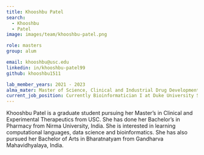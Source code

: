 ```yaml
---
title: Khooshbu Patel
search:
  - Khooshbu 
  - Patel
image: images/team/khooshbu-patel.png

role: masters
group: alum

email: khooshbu@usc.edu
linkedin: in/khooshbu-patel99
github: khooshbu1511

lab_member_years: 2021 - 2023
alma_mater: Master of Science, Clinical and Industrial Drug Development, USC Alfred E. Mann School of Pharmacy and Pharmaceutical Sciences
current_job_position: Currently Bioinformatician I at Duke University School of Medicine
---
```


Khooshbu Patel is a graduate student pursuing her Master’s in Clinical and Experimental Therapeutics from USC. She has done her Bachelor’s in Pharmacy from Nirma University, India. She is interested in learning computational languages, data science and bioinformatics. She has also pursued her Bachelor of Arts in Bharatnatyam from Gandharva Mahavidhyalaya, India. 
